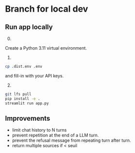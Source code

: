 # Branch for local dev

## Run app locally

0. 

Create a Python 3.11 virtual environment.

1. 

```sh
cp .dist.env .env
```

and fill-in with your API keys.

2. 

```sh
git lfs pull
pip install -e .
streamlit run app.py
```

## Improvements

- limit chat history to N turns
- prevent repetition at the end of a LLM turn.
- prevent the refusal message from repeating turn after turn.
- return multiple sources if < seuil 
